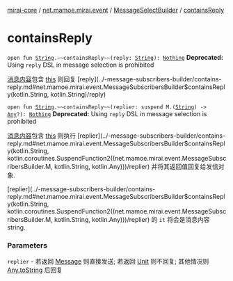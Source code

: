 [mirai-core](../../index.md) / [net.mamoe.mirai.event](../index.md) / [MessageSelectBuilder](index.md) / [containsReply](./contains-reply.md)

# containsReply

`open fun `[`String`](https://kotlinlang.org/api/latest/jvm/stdlib/kotlin/-string/index.html)`.~~containsReply~~(reply: `[`String`](https://kotlinlang.org/api/latest/jvm/stdlib/kotlin/-string/index.html)`): `[`Nothing`](https://kotlinlang.org/api/latest/jvm/stdlib/kotlin/-nothing/index.html)
**Deprecated:** Using `reply` DSL in message selection is prohibited

[消息内容](../../net.mamoe.mirai.message.data/-message/content-to-string.md)包含 [this](../-message-subscribers-builder/contains-reply/-this-.md) 则回复 [reply](../-message-subscribers-builder/contains-reply.md#net.mamoe.mirai.event.MessageSubscribersBuilder$containsReply(kotlin.String, kotlin.String)/reply)

`open fun `[`String`](https://kotlinlang.org/api/latest/jvm/stdlib/kotlin/-string/index.html)`.~~containsReply~~(replier: suspend M.(`[`String`](https://kotlinlang.org/api/latest/jvm/stdlib/kotlin/-string/index.html)`) -> `[`Any`](https://kotlinlang.org/api/latest/jvm/stdlib/kotlin/-any/index.html)`?): `[`Nothing`](https://kotlinlang.org/api/latest/jvm/stdlib/kotlin/-nothing/index.html)
**Deprecated:** Using `reply` DSL in message selection is prohibited

[消息内容](../../net.mamoe.mirai.message.data/-message/content-to-string.md)包含 [this](../-message-subscribers-builder/contains-reply/-this-.md) 则执行 [replier](../-message-subscribers-builder/contains-reply.md#net.mamoe.mirai.event.MessageSubscribersBuilder$containsReply(kotlin.String, kotlin.coroutines.SuspendFunction2((net.mamoe.mirai.event.MessageSubscribersBuilder.M, kotlin.String, kotlin.Any)))/replier) 并将其返回值回复给发信对象.

[replier](../-message-subscribers-builder/contains-reply.md#net.mamoe.mirai.event.MessageSubscribersBuilder$containsReply(kotlin.String, kotlin.coroutines.SuspendFunction2((net.mamoe.mirai.event.MessageSubscribersBuilder.M, kotlin.String, kotlin.Any)))/replier) 的 `it` 将会是消息内容 string.

### Parameters

`replier` - 若返回 [Message](../../net.mamoe.mirai.message.data/-message/index.md) 则直接发送; 若返回 [Unit](https://kotlinlang.org/api/latest/jvm/stdlib/kotlin/-unit/index.html) 则不回复; 其他情况则 [Any.toString](https://kotlinlang.org/api/latest/jvm/stdlib/kotlin/-any/to-string.html) 后回复